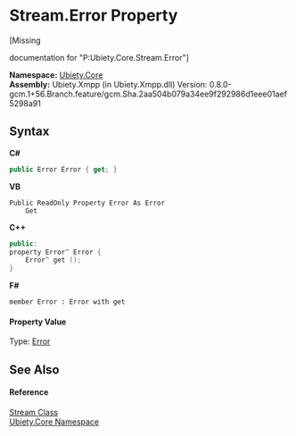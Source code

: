 # Stream.Error Property 
 

\[Missing <summary> documentation for "P:Ubiety.Core.Stream.Error"\]

**Namespace:**&nbsp;<a href="aced5668-5a9c-1ea2-e16e-3faf214f48b3">Ubiety.Core</a><br />**Assembly:**&nbsp;Ubiety.Xmpp (in Ubiety.Xmpp.dll) Version: 0.8.0-gcm.1+56.Branch.feature/gcm.Sha.2aa504b079a34ee9f292986d1eee01aef5298a91

## Syntax

**C#**<br />
``` C#
public Error Error { get; }
```

**VB**<br />
``` VB
Public ReadOnly Property Error As Error
	Get
```

**C++**<br />
``` C++
public:
property Error^ Error {
	Error^ get ();
}
```

**F#**<br />
``` F#
member Error : Error with get

```


#### Property Value
Type: <a href="58f4f438-c3a5-2e4e-6e7a-79f1051ce7e0">Error</a>

## See Also


#### Reference
<a href="a0611624-c14b-4adc-6c45-2c99300da464">Stream Class</a><br /><a href="aced5668-5a9c-1ea2-e16e-3faf214f48b3">Ubiety.Core Namespace</a><br />